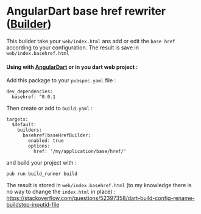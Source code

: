 # AngularDart base href rewriter ([Builder](https://pub.dartlang.org/packages/build))

This builder take your `web/index.html` ans add or edit the `base href` according to your configuration.
The result is save in `web/index.basehref.html`


#### Using with [AngularDart](https://webdev.dartlang.org/angular) or in you dart web project :

Add this package to your `pubspec.yaml` file :

```
dev_dependencies:
  basehref: ^0.0.1
```

Then create or add to `build.yaml` :

```
targets:
  $default:
    builders:
      basehref|baseHrefBuilder:
        enabled: true
        options:
          href: '/my/application/base/href/'
```

and build your project with :

```
pub run build_runner build
```

The result is stored in `web/index.basehref.html` (to my knowledge there is no way to change the `index.html` in place) : 
https://stackoverflow.com/questions/52397358/dart-build-config-rename-buildstep-inputid-file
